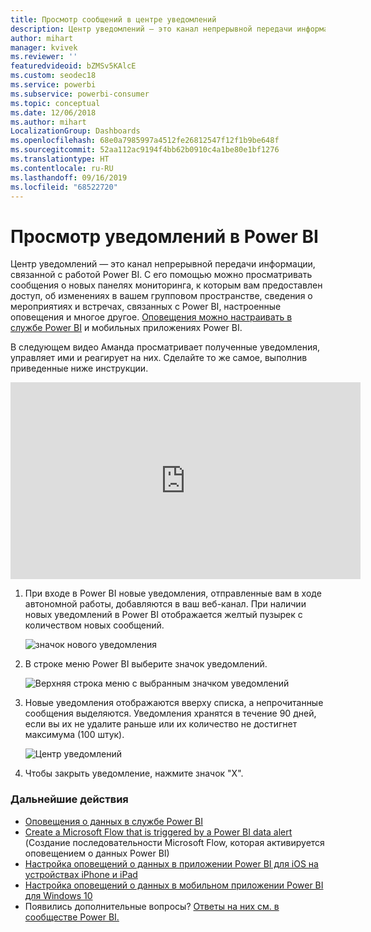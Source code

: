 ```yaml
---
title: Просмотр сообщений в центре уведомлений
description: Центр уведомлений — это канал непрерывной передачи информации, связанной с работой Power BI.
author: mihart
manager: kvivek
ms.reviewer: ''
featuredvideoid: bZMSv5KAlcE
ms.custom: seodec18
ms.service: powerbi
ms.subservice: powerbi-consumer
ms.topic: conceptual
ms.date: 12/06/2018
ms.author: mihart
LocalizationGroup: Dashboards
ms.openlocfilehash: 68e0a7985997a4512fe26812547f12f1b9be648f
ms.sourcegitcommit: 52aa112ac9194f4bb62b0910c4a1be80e1bf1276
ms.translationtype: HT
ms.contentlocale: ru-RU
ms.lasthandoff: 09/16/2019
ms.locfileid: "68522720"
---
```

# <a name="view-power-bi-notifications"></a>Просмотр уведомлений в Power BI
Центр уведомлений — это канал непрерывной передачи информации, связанной с работой Power BI. С его помощью можно просматривать сообщения о новых панелях мониторинга, к которым вам предоставлен доступ, об изменениях в вашем групповом пространстве, сведения о мероприятиях и встречах, связанных с Power BI, настроенные оповещения и многое другое. [Оповещения можно настраивать в службе Power BI](../service-set-data-alerts.md) и мобильных приложениях Power BI.

В следующем видео Аманда просматривает полученные уведомления, управляет ими и реагирует на них. Сделайте то же самое, выполнив приведенные ниже инструкции.

<iframe width="560" height="315" src="https://www.youtube.com/embed/bZMSv5KAlcE" frameborder="0" allowfullscreen></iframe>


1. При входе в Power BI новые уведомления, отправленные вам в ходе автономной работы, добавляются в ваш веб-канал. При наличии новых уведомлений в Power BI отображается желтый пузырек с количеством новых сообщений.
   
   ![значок нового уведомления](./media/end-user-notification-center/power-bi-new-notification.png)
2. В строке меню Power BI выберите значок уведомлений.
   
   ![Верхняя строка меню с выбранным значком уведомлений](./media/end-user-notification-center/power-bi-notifications-icon.png)
3. Новые уведомления отображаются вверху списка, а непрочитанные сообщения выделяются. Уведомления хранятся в течение 90 дней, если вы их не удалите раньше или их количество не достигнет максимума (100 штук).
   
   ![Центр уведомлений](./media/end-user-notification-center/power-bi-notifications.png)
4. Чтобы закрыть уведомление, нажмите значок "X".

### <a name="next-steps"></a>Дальнейшие действия
* [Оповещения о данных в службе Power BI](../service-set-data-alerts.md)
* [Create a Microsoft Flow that is triggered by a Power BI data alert](../service-flow-integration.md) (Создание последовательности Microsoft Flow, которая активируется оповещением о данных Power BI)
* [Настройка оповещений о данных в приложении Power BI для iOS на устройствах iPhone и iPad](mobile/mobile-set-data-alerts-in-the-mobile-apps.md)
* [Настройка оповещений о данных в мобильном приложении Power BI для Windows 10](mobile/mobile-set-data-alerts-in-the-mobile-apps.md)
* Появились дополнительные вопросы? [Ответы на них см. в сообществе Power BI.](http://community.powerbi.com/)

